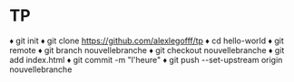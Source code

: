 # TP

♦ git init
♦ git clone https://github.com/alexlegofff/tp
♦ cd hello-world
♦ git remote
♦ git branch nouvellebranche
♦ git checkout nouvellebranche
♦ git add index.html
♦ git commit -m "l'heure"
♦ git push --set-upstream origin nouvellebranche

